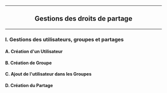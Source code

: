 -----------------------------------------------------------------------------------------------------------------------------------------------
## <p align='center'> Gestions des droits de partage </p>

-----------------------------------------------------------------------------------------------------------------------------------------------
### I. Gestions des utilisateurs, groupes et partages
#### A. Création d'un Utilisateur
#### B. Création de Groupe
#### C. Ajout de l'utilisateur dans les Groupes
#### D. Création du Partage


